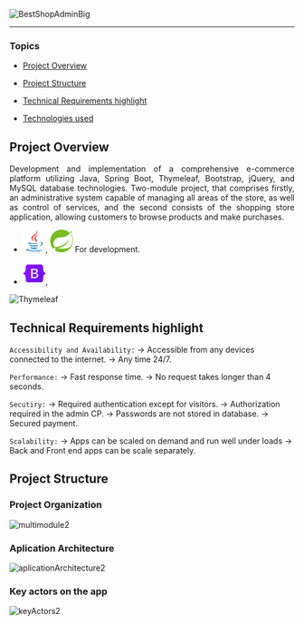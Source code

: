 ![BestShopAdminBig](https://github.com/pedrocarvalhoit/bestshop-eCommerce/assets/100386092/03d3f676-4f28-4294-853b-75587c8fed49) 

<hr>

### Topics

- [Project Overview](#project-overview)

- [Project Structure](#project-structure)

- [Technical Requirements highlight](#technical-requirements-highlight)

- [Technologies used](#technologies-used)

## Project Overview

<p align="justify">
Development and implementation of a comprehensive e-commerce platform utilizing Java, Spring Boot, Thymeleaf, Bootstrap, jQuery, and MySQL database technologies. Two-module project, that comprises firstly, an administrative system capable of managing all areas of the store, as well as control of services, and the second consists of the shopping store application, allowing customers to browse products and make purchases.

- <img src="https://raw.githubusercontent.com/devicons/devicon/master/icons/java/java-original.svg" alt="java" width="40" height="40"/>, <img src="https://raw.githubusercontent.com/devicons/devicon/master/icons/spring/spring-original.svg" alt="java" width="40" height="40"/> For development.

- <img src="https://raw.githubusercontent.com/devicons/devicon/master/icons/bootstrap/bootstrap-original.svg" alt="java" width="40" height="40"/>,
<img src="https://raw.githubusercontent.com/simple-icons/simple-icons/develop/icons/thymeleaf.svg" width="40" height="40" alt="Thymeleaf">

</p>

## Technical Requirements highlight

`Accessibility and Availability:` 
	-> Accessible from any devices connected to the internet.
	-> Any time 24/7.

`Performance:` 
	-> Fast response time.
	-> No request takes longer than 4 seconds.

`Secutiry:` 
	-> Required authentication except for visitors.
	-> Authorization required in the admin CP.
	-> Passwords are not stored in database.
	-> Secured payment.

`Scalability:` 
	-> Apps can be scaled on demand and run well under loads
	-> Back and Front end apps can be scale separately.

## Project Structure

### Project Organization 
![multimodule2](https://github.com/pedrocarvalhoit/bestshop-eCommerce/assets/100386092/4cef9c43-c68d-4286-8c1f-eb95c43df575)

### Aplication Architecture
![aplicationArchitecture2](https://github.com/pedrocarvalhoit/bestshop-eCommerce/assets/100386092/ff207ac3-480d-40a4-a1ee-e3407c01f4aa)

### Key actors on the app
![keyActors2](https://github.com/pedrocarvalhoit/bestshop-eCommerce/assets/100386092/2e8ce1fc-a7ec-4be6-9577-55112e9f18b0)


